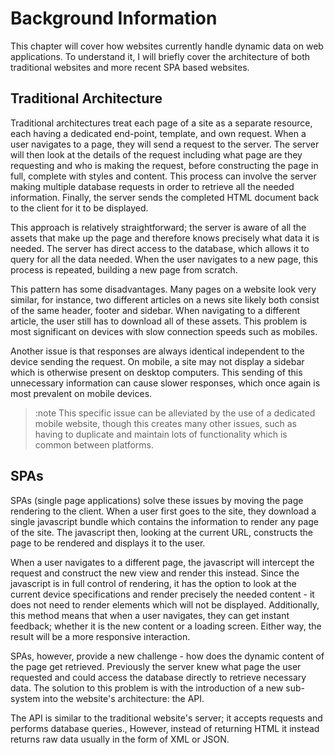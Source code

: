 # Background Information

This chapter will cover how websites currently handle dynamic data on web applications. To understand it, I will briefly cover the architecture of both traditional websites and more recent SPA based websites.

## Traditional Architecture

Traditional architectures treat each page of a site as a separate resource, each having a dedicated end-point, template, and own request. When a user navigates to a page, they will send a request to the server. The server will then look at the details of the request including what page are they requesting and who is making the request, before constructing the page in full, complete with styles and content. This process can involve the server making multiple database requests in order to retrieve all the needed information. Finally, the server sends the completed HTML document back to the client for it to be displayed.

This approach is relatively straightforward; the server is aware of all the assets that make up the page and therefore knows precisely what data it is needed. The server has direct access to the database, which allows it to query for all the data needed. When the user navigates to a new page, this process is repeated, building a new page from scratch.

This pattern has some disadvantages. Many pages on a website look very similar, for instance, two different articles on a news site likely both consist of the same header, footer and sidebar. When navigating to a different article, the user still has to download all of these assets. This problem is most significant on devices with slow connection speeds such as mobiles.

Another issue is that responses are always identical independent to the device sending the request. On mobile, a site may not display a sidebar which is otherwise present on desktop computers. This sending of this unnecessary information can cause slower responses, which once again is most prevalent on mobile devices.

> :note This specific issue can be alleviated by the use of a dedicated mobile website, though this creates many other issues, such as having to duplicate and maintain lots of functionality which is common between platforms.

## SPAs

SPAs (single page applications) solve these issues by moving the page rendering to the client. When a user first goes to the site, they download a single javascript bundle which contains the information to render any page of the site. The javascript then, looking at the current URL, constructs the page to be rendered and displays it to the user.

When a user navigates to a different page, the javascript will intercept the request and construct the new view and render this instead. Since the javascript is in full control of rendering, it has the option to look at the current device specifications and render precisely the needed content - it does not need to render elements which will not be displayed. Additionally, this method means that when a user navigates, they can get instant feedback; whether it is the new content or a loading screen. Either way, the result will be a more responsive interaction.

SPAs, however, provide a new challenge - how does the dynamic content of the page get retrieved. Previously the server knew what page the user requested and could access the database directly to retrieve necessary data. The solution to this problem is with the introduction of a new sub-system into the website's architecture: the API.

The API is similar to the traditional website's server; it accepts requests and performs database queries., However, instead of returning HTML it instead returns raw data usually in the form of XML or JSON.
